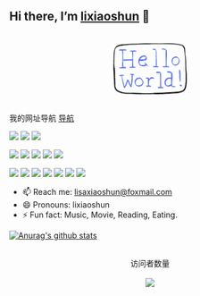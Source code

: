 ## Hi there, I’m [lixiaoshun](https://github.com/lixiaoshun/) 👋

<p align="center">
  <img src="https://github.com/lixiaoshun/lixiaoshun/blob/master/hello-world.gif" width="30%">
</p>

我的网址导航 [导航](https://lixiaoshun.github.io/web-nav/#/)

[![](https://img.shields.io/badge/Windows-10-2376bc?style=flat-square&logo=windows&logoColor=ffffff)](https://www.microsoft.com/windows/get-windows-10)
[![](https://img.shields.io/badge/IDE-Visual%20Studio%20Code-blue?style=flat-square&logo=visual-studio-code&logoColor=ffffff)](https://code.visualstudio.com/)
[![](https://img.shields.io/badge/Intellij-Idea-blue?style=flat-square&logo=intellijidea&logoColor=000000)](https://www.jetbrains.com/idea/)

[![](https://img.shields.io/badge/-JavaScript-f7e018?style=flat-square&logo=javascript&logoColor=white)](https://www.ecma-international.org/)
[![](https://img.shields.io/badge/-HTML5-E34F26?style=flat-square&logo=html5&logoColor=white)](https://html.spec.whatwg.org/)
[![](https://img.shields.io/badge/-CSS3-1572B6?style=flat-square&logo=css3&logoColor=white)](https://www.w3.org/Style/CSS/)
[![](https://img.shields.io/badge/-Java-007396?style=flat-square&logo=java&logoColor=ffffff)](https://developer.oracle.com/java/)
[![](https://img.shields.io/badge/-MySQL-4479A1?style=flat-square&logo=MySQL&logoColor=ffffff)](https://www.mysql.com/)

[![](https://img.shields.io/badge/-NPM-cb3837?style=flat-square&logo=npm&logoColor=white)](https://npmjs.com/)
[![](https://img.shields.io/badge/-Git-f05032?style=flat-square&logo=git&logoColor=white)](https://git-scm.com/)
[![](https://img.shields.io/badge/-Linux-fcc624?style=flat-square&logo=linux&logoColor=white)](https://www.linuxfoundation.org/)
[![](https://img.shields.io/badge/React-cb3837?style=flat-square&logo=React&logoColor=ffffff)](https://reactjs.org/)
[![](https://img.shields.io/badge/-Vue.js-4fc08d?style=flat-square&logo=vue.js&logoColor=ffffff)](https://vuejs.org/)
[![](https://img.shields.io/badge/-Nginx-269539?style=flat-square&logo=nginx&logoColor=ffffff)](https://nginx.org/)
[![](https://img.shields.io/badge/-Webpack-8DD6F9?style=flat-square&logo=webpack&logoColor=ffffff)](https://webpack.docschina.org/)


- 📫 Reach me: lisaxiaoshun@foxmail.com
- 😄 Pronouns: lixiaoshun
- ⚡ Fun fact: Music, Movie, Reading, Eating.


[![Anurag's github stats](https://github-readme-stats.vercel.app/api?username=lixiaoshun)](https://github.com/anuraghazra/github-readme-stats)


<p align="center"> 
  <br>
  访问者数量<br><br>
  <img src="https://counter-bingo.glitch.me/count.svg?user=lixiaoshun" />
</p>

<!-- <p>
  <img src="https://github.com/lixiaoshun/lixiaoshun/blob/master/lurking-cat.gif">
</p> -->

